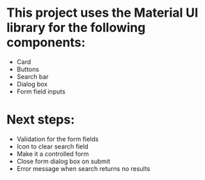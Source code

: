 # This project uses the Material UI library for the following components:

- Card
- Buttons
- Search bar
- Dialog box
- Form field inputs

# Next steps:

- Validation for the form fields
- Icon to clear search field
- Make it a controlled form
- Close form dialog box on submit
- Error message when search returns no results
